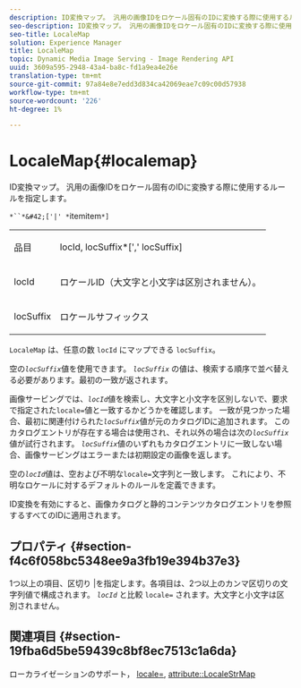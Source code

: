```yaml
---
description: ID変換マップ。 汎用の画像IDをロケール固有のIDに変換する際に使用するルールを指定します。
seo-description: ID変換マップ。 汎用の画像IDをロケール固有のIDに変換する際に使用するルールを指定します。
seo-title: LocaleMap
solution: Experience Manager
title: LocaleMap
topic: Dynamic Media Image Serving - Image Rendering API
uuid: 3609a595-2948-43a4-ba8c-fd1a9ea4e26e
translation-type: tm+mt
source-git-commit: 97a84e8e7edd3d834ca42069eae7c09c00d57938
workflow-type: tm+mt
source-wordcount: '226'
ht-degree: 1%

---
```



# LocaleMap{#localemap}

ID変換マップ。 汎用の画像IDをロケール固有のIDに変換する際に使用するルールを指定します。

`*``*&#42;['|' *`itemitem`*]`

<table id="simpletable_A6DD1A28F8ED4178A8ADDB2F3AEFC402"> 
 <tr class="strow"> 
  <td class="stentry"> <p><span class="varname"> 品目</span> </p></td> 
  <td class="stentry"> <p><span class="varname"> locId</span>,<span class="varname"> locSuffix</span>*[','<span class="varname"> locSuffix</span>] </p></td> 
 </tr> 
 <tr class="strow"> 
  <td class="stentry"> <p><span class="varname"> locId</span> </p></td> 
  <td class="stentry"> <p>ロケールID（大文字と小文字は区別されません）。 </p></td> 
 </tr> 
 <tr class="strow"> 
  <td class="stentry"> <p><span class="varname"> locSuffix</span> </p></td> 
  <td class="stentry"> <p>ロケールサフィックス </p></td> 
 </tr> 
</table>

`LocaleMap` は、任意の数 `locId` にマップできる `locSuffix`。

空の&#x200B;*`locSuffix`*&#x200B;値を使用できます。 *`locSuffix`* の値は、検索する順序で並べ替える必要があります。最初の一致が返されます。

画像サービングでは、*`locId`*&#x200B;値を検索し、大文字と小文字を区別しないで、要求で指定された`locale=`値と一致するかどうかを確認します。 一致が見つかった場合、最初に関連付けられた&#x200B;*`locSuffix`*&#x200B;値が元のカタログIDに追加されます。 このカタログエントリが存在する場合は使用され、それ以外の場合は次の&#x200B;*`locSuffix`*&#x200B;値が試行されます。 *`locSuffix`*&#x200B;値のいずれもカタログエントリに一致しない場合、画像サービングはエラーまたは初期設定の画像を返します。

空の&#x200B;*`locId`*&#x200B;値は、空および不明な`locale=`文字列と一致します。 これにより、不明なロケールに対するデフォルトのルールを定義できます。

ID変換を有効にすると、画像カタログと静的コンテンツカタログエントリを参照するすべてのIDに適用されます。

## プロパティ {#section-f4c6f058bc5348ee9a3fb19e394b37e3}

1つ以上の項目、区切り |を指定します。各項目は、2つ以上のカンマ区切りの文字列値で構成されます。 *`locId`* と比較 `locale=` されます。大文字と小文字は区別されません。

## 関連項目 {#section-19fba6d5be59439c8bf8ec7513c1a6da}

ローカライゼーションのサポート， [locale=](../../../../../is-api/http-ref/image-serving-api-ref/c-http-protocol-reference/c-command-reference/r-locale.md#reference-8a846b2fbc004a12821b956ed3b25cfb), [attribute::LocaleStrMap](../../../../../is-api/image-catalog/image-serving-api-ref/c-image-catalog-reference/c-attributes-reference/r-localestrmap.md#reference-98c42070a4bc4baf92537132be2b5b1e)
